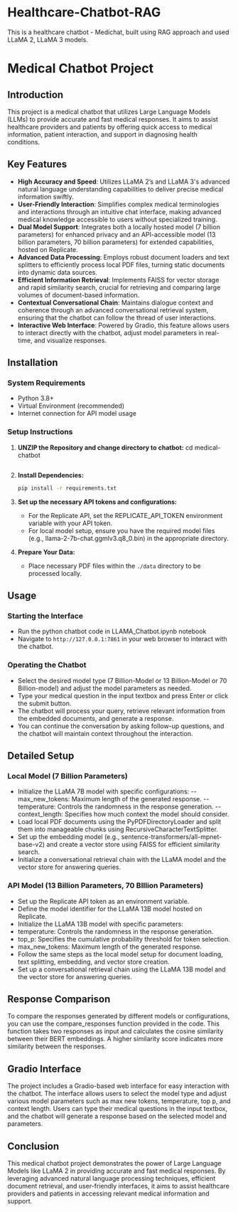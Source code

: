 # Healthcare-Chatbot-RAG
This is a healthcare chatbot - Medichat, built using RAG approach and used LLaMA 2, LLaMA 3 models.

# Medical Chatbot Project

## Introduction
This project is a medical chatbot that utilizes Large Language Models (LLMs) to provide accurate and fast medical responses. It aims to assist healthcare providers and patients by offering quick access to medical information, patient interaction, and support in diagnosing health conditions.

## Key Features
- **High Accuracy and Speed**: Utilizes LLaMA 2’s and LLaMA 3's advanced natural language understanding capabilities to deliver precise medical information swiftly.
- **User-Friendly Interaction**: Simplifies complex medical terminologies and interactions through an intuitive chat interface, making advanced medical knowledge accessible to users without specialized training.
- **Dual Model Support**: Integrates both a locally hosted model (7 billion parameters) for enhanced privacy and an API-accessible model (13 billion parameters, 70 billion parameters) for extended capabilities, hosted on Replicate.
- **Advanced Data Processing**: Employs robust document loaders and text splitters to efficiently process local PDF files, turning static documents into dynamic data sources.
- **Efficient Information Retrieval**: Implements FAISS for vector storage and rapid similarity search, crucial for retrieving and comparing large volumes of document-based information.
- **Contextual Conversational Chain**: Maintains dialogue context and coherence through an advanced conversational retrieval system, ensuring that the chatbot can follow the thread of user interactions.
- **Interactive Web Interface**: Powered by Gradio, this feature allows users to interact directly with the chatbot, adjust model parameters in real-time, and visualize responses.

## Installation

### System Requirements
- Python 3.8+
- Virtual Environment (recommended)
- Internet connection for API model usage

### Setup Instructions
1. **UNZIP the Repository and change directory to chatbot:**
    cd medical-chatbot
   ```
2. **Install Dependencies:**
   ```bash
   pip install -r requirements.txt
   ```
3. **Set up the necessary API tokens and configurations:**
   - For the Replicate API, set the REPLICATE_API_TOKEN environment variable with your API token.
   - For local model setup, ensure you have the required model files (e.g., llama-2-7b-chat.ggmlv3.q8_0.bin) in the appropriate directory.

4. **Prepare Your Data:**
   - Place necessary PDF files within the `./data` directory to be processed locally.

## Usage

### Starting the Interface

- Run the python chatbot code in LLAMA_Chatbot.ipynb notebook
- Navigate to `http://127.0.0.1:7861` in your web browser to interact with the chatbot.

### Operating the Chatbot
- Select the desired model type (7 Billion-Model or 13 Billion-Model or 70 Billion-model) and adjust the model parameters as needed.
- Type your medical question in the input textbox and press Enter or click the submit button.
- The chatbot will process your query, retrieve relevant information from the embedded documents, and generate a response.
- You can continue the conversation by asking follow-up questions, and the chatbot will maintain context throughout the interaction.

## Detailed Setup

### Local Model (7 Billion Parameters)

 - Initialize the LLaMA 7B model with specific configurations:
   -- max_new_tokens: Maximum length of the generated response.
   -- temperature: Controls the randomness in the response generation.
   -- context_length: Specifies how much context the model should consider.
 - Load local PDF documents using the PyPDFDirectoryLoader and split them into manageable chunks using RecursiveCharacterTextSplitter.
 - Set up the embedding model (e.g., sentence-transformers/all-mpnet-base-v2) and create a vector store using FAISS for efficient similarity search.
 - Initialize a conversational retrieval chain with the LLaMA model and the vector store for answering queries.


### API Model (13 Billion Parameters, 70 BIllion Parameters)


- Set up the Replicate API token as an environment variable.
- Define the model identifier for the LLaMA 13B model hosted on Replicate.
- Initialize the LLaMA 13B model with specific parameters:
- temperature: Controls the randomness in the response generation.
- top_p: Specifies the cumulative probability threshold for token selection.
- max_new_tokens: Maximum length of the generated response.
- Follow the same steps as the local model setup for document loading, text splitting, embedding, and vector store creation.
- Set up a conversational retrieval chain using the LLaMA 13B model and the vector store for answering queries.


## Response Comparison
To compare the responses generated by different models or configurations, you can use the compare_responses function provided in the code. This function takes two responses as input and calculates the cosine similarity between their BERT embeddings. A higher similarity score indicates more similarity between the responses.

## Gradio Interface

The project includes a Gradio-based web interface for easy interaction with the chatbot. The interface allows users to select the model type  and adjust various model parameters such as max new tokens, temperature, top p, and context length. Users can type their medical questions in the input textbox, and the chatbot will generate a response based on the selected model and parameters.


## Conclusion
This medical chatbot project demonstrates the power of Large Language Models like LLaMA 2 in providing accurate and fast medical responses. By leveraging advanced natural language processing techniques, efficient document retrieval, and user-friendly interfaces, it aims to assist healthcare providers and patients in accessing relevant medical information and support.


